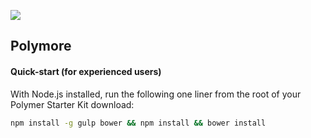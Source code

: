 ![](https://cloud.githubusercontent.com/assets/110953/7877439/6a69d03e-0590-11e5-9fac-c614246606de.png)
## Polymore 


#### Quick-start (for experienced users)

With Node.js installed, run the following one liner from the root of your Polymer Starter Kit download:

```sh
npm install -g gulp bower && npm install && bower install
```
